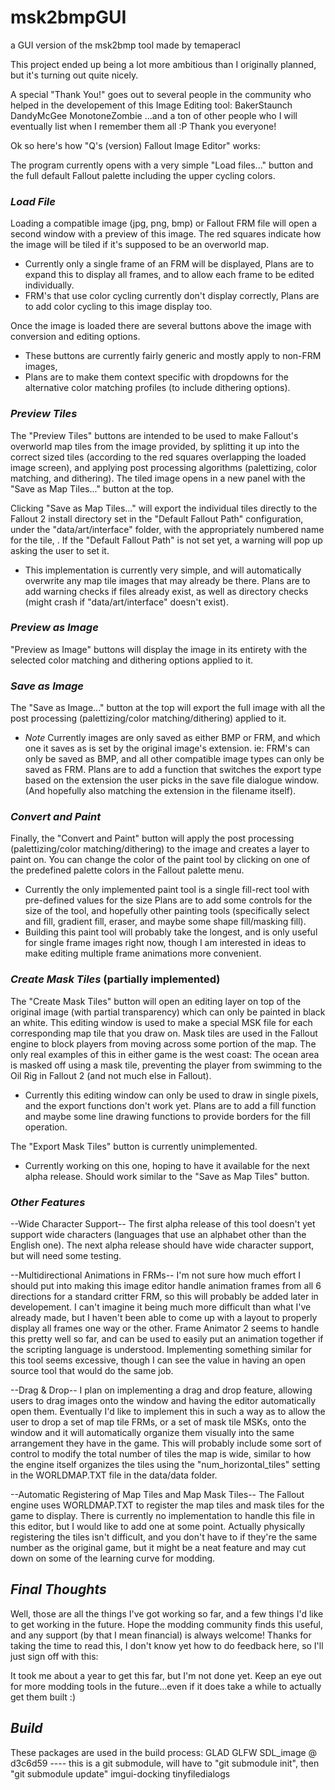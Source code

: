 # msk2bmpGUI
a GUI version of the msk2bmp tool made by temaperacl

This project ended up being a lot more ambitious than 
I originally planned, but it's turning out quite nicely.

A special "Thank You!" goes out to several people in the 
community who helped in the developement of this Image Editing tool:
BakerStaunch
DandyMcGee
MonotoneZombie
...and a ton of other people who 
   I will eventually list when I 
   remember them all :P
   Thank you everyone!

Ok so here's how "Q's (version) Fallout Image Editor" works:

The program currently opens with a very simple "Load files..." 
button and the full default Fallout palette including the 
upper cycling colors.

### *Load File*
Loading a compatible image (jpg, png, bmp) or Fallout FRM file
will open a second window with a preview of this image.
The red squares indicate how the image will be tiled if it's
supposed to be an overworld map.
- Currently only a single frame of an FRM will be displayed,
  Plans are to expand this to display all frames, and to allow
  each frame to be edited individually.
- FRM's that use color cycling currently don't display correctly,
  Plans are to add color cycling to this image display too.

Once the image is loaded there are several buttons above the image
with conversion and editing options.
- These buttons are currently fairly generic and mostly apply to
  non-FRM images, 
 - Plans are to make them context specific with dropdowns for the
  alternative color matching profiles (to include dithering options).

### *Preview Tiles*
The "Preview Tiles" buttons are intended to be used to make Fallout's
overworld map tiles from the image provided, by splitting it up into
the correct sized tiles (according to the red squares overlapping the
loaded image screen), and applying post processing algorithms (palettizing, 
color matching, and dithering).
The tiled image opens in a new panel with the "Save as Map Tiles..."
button at the top.

Clicking "Save as Map Tiles..." will export the individual tiles
directly to the Fallout 2 install directory set in the "Default
Fallout Path" configuration, under the "data/art/interface" folder,
with the appropriately numbered name for the tile, .
If the "Default Fallout Path" is not set yet, a warning will pop
up asking the user to set it.
- This implementation is currently very simple, and will automatically
  overwrite any map tile images that may already be there.
  Plans are to add warning checks if files already exist, as well as 
  directory checks (might crash if "data/art/interface" doesn't exist).
  
### *Preview as Image*
"Preview as Image" buttons will display the image in its entirety
with the selected color matching and dithering options applied to it.

### *Save as Image*
The "Save as Image..." button at the top will export the full image 
with all the post processing (palettizing/color matching/dithering) 
applied to it.
- *Note* Currently images are only saved as either BMP or FRM, and
  which one it saves as is set by the original image's extension.
  ie: FRM's can only be saved as BMP, and all other compatible image
  types can only be saved as FRM.
  Plans are to add a function that switches the export type based
  on the extension the user picks in the save file dialogue window.
  (And hopefully also matching the extension in the filename itself).

### *Convert and Paint*
Finally, the "Convert and Paint" button will apply the post processing
(palettizing/color matching/dithering) to the image and creates a layer
to paint on.
You can change the color of the paint tool by clicking on one of the
predefined palette colors in the Fallout palette menu.
- Currently the only implemented paint tool is a single fill-rect tool
  with pre-defined values for the size
  Plans are to add some controls for the size of the tool, and hopefully
  other painting tools (specifically select and fill, gradient fill, 
  eraser, and maybe some shape fill/masking fill).
- Building this paint tool will probably take the longest, and is only
  useful for single frame images right now, though I am interested in
  ideas to make editing multiple frame animations more convenient.
  
### *Create Mask Tiles* (partially implemented)
The "Create Mask Tiles" button will open an editing layer on top of 
the original image (with partial transparency) which can only be painted
in black an white.
This editing window is used to make a special MSK file for each 
corresponding map tile that you draw on.
Mask tiles are used in the Fallout engine to block players from moving 
across some portion of the map.
The only real examples of this in either game is the west coast:
The ocean area is masked off using a mask tile, preventing the player
from swimming to the Oil Rig in Fallout 2 (and not much else in Fallout).
- Currently this editing window can only be used to draw in single pixels,
  and the export functions don't work yet.
  Plans are to add a fill function and maybe some line drawing functions
  to provide borders for the fill operation.

The "Export Mask Tiles" button is currently unimplemented.
- Currently working on this one, hoping to have it available for the next
  alpha release.
  Should work similar to the "Save as Map Tiles" button.
  
  
### *Other Features*
--Wide Character Support--
The first alpha release of this tool doesn't yet support wide characters
(languages that use an alphabet other than the English one).
The next alpha release should have wide character support, but will
need some testing.

--Multidirectional Animations in FRMs--
I'm not sure how much effort I should put into making this image
editor handle animation frames from all 6 directions for a standard
critter FRM, so this will probably be added later in developement.
I can't imagine it being much more difficult than what I've already 
made, but I haven't been able to come up with a layout to properly 
display all frames one way or the other.
Frame Animator 2 seems to handle this pretty well so far, and can
be used to easily put an animation together if the scripting 
language is understood.
Implementing something similar for this tool seems excessive, 
though I can see the value in having an open source tool that
would do the same job.

--Drag & Drop--
I plan on implementing a drag and drop feature, allowing users
to drag images onto the window and having the editor automatically
open them.
Eventually I'd like to implement this in such a way as to allow the
user to drop a set of map tile FRMs, or a set of mask tile MSKs,
onto the window and it will automatically organize them visually
into the same arrangement they have in the game.
This will probably include some sort of control to modify the
total number of tiles the map is wide, similar to how the engine
itself organizes the tiles using the "num_horizontal_tiles"
setting in the WORLDMAP.TXT file in the data/data folder.

--Automatic Registering of Map Tiles and Map Mask Tiles--
The Fallout engine uses WORLDMAP.TXT to register the map tiles
and mask tiles for the game to display.
There is currently no implementation to handle this file in this
editor, but I would like to add one at some point.
Actually physically registering the tiles isn't difficult, 
and you don't have to if they're the same number as the original
game, but it might be a neat feature and may cut down on some
of the learning curve for modding.

## *Final Thoughts*
Well, those are all the things I've got working so far, and 
a few things I'd like to get working in the future.
Hope the modding community finds this useful, and any support
(by that I mean financial) is always welcome!
Thanks for taking the time to read this, I don't know yet
how to do feedback here, so I'll just sign off with this:

It took me about a year to get this far, but I'm not done yet.
Keep an eye out for more modding tools in the future...even
if it does take a while to actually get them built :)

## *Build*
These packages are used in the build process:
GLAD
GLFW
SDL_image @ d3c6d59      ----  this is a git submodule, will have to "git submodule init", then "git submodule update"
imgui-docking
tinyfiledialogs
